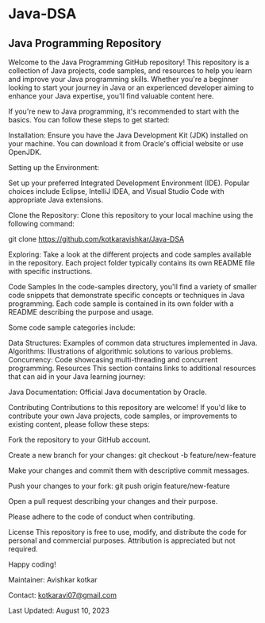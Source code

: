 # Java-DSA

## Java Programming Repository

Welcome to the Java Programming GitHub repository! This repository is a collection of Java projects, code samples, and resources to help you learn and improve your Java programming skills. Whether you're a beginner looking to start your journey in Java or an experienced developer aiming to enhance your Java expertise, you'll find valuable content here.

If you're new to Java programming, it's recommended to start with the basics. You can follow these steps to get started:

Installation: Ensure you have the Java Development Kit (JDK) installed on your machine. You can download it from Oracle's official website or use OpenJDK.

Setting up the Environment: 

Set up your preferred Integrated Development Environment (IDE).
Popular choices include Eclipse, IntelliJ IDEA, and Visual Studio Code with appropriate Java extensions.

Clone the Repository: Clone this repository to your local machine using the following command:

git clone https://github.com/kotkaravishkar/Java-DSA

Exploring: Take a look at the different projects and code samples available in the repository. Each project folder typically contains its own README file with specific instructions.


Code Samples
In the code-samples directory, you'll find a variety of smaller code snippets that demonstrate specific concepts or techniques in Java programming. Each code sample is contained in its own folder with a README describing the purpose and usage.

Some code sample categories include:

Data Structures: Examples of common data structures implemented in Java.
Algorithms: Illustrations of algorithmic solutions to various problems.
Concurrency: Code showcasing multi-threading and concurrent programming.
Resources
This section contains links to additional resources that can aid in your Java learning journey:

Java Documentation: Official Java documentation by Oracle.

Contributing
Contributions to this repository are welcome! If you'd like to contribute your own Java projects, code samples, or improvements to existing content, please follow these steps:

Fork the repository to your GitHub account.

Create a new branch for your changes: git checkout -b feature/new-feature

Make your changes and commit them with descriptive commit messages.

Push your changes to your fork: git push origin feature/new-feature

Open a pull request describing your changes and their purpose.

Please adhere to the code of conduct when contributing.

License
This repository is free to use, modify, and distribute the code for personal and commercial purposes.
Attribution is appreciated but not required.

Happy coding!

Maintainer: Avishkar kotkar

Contact: kotkaravi07@gmail.com

Last Updated: August 10, 2023




